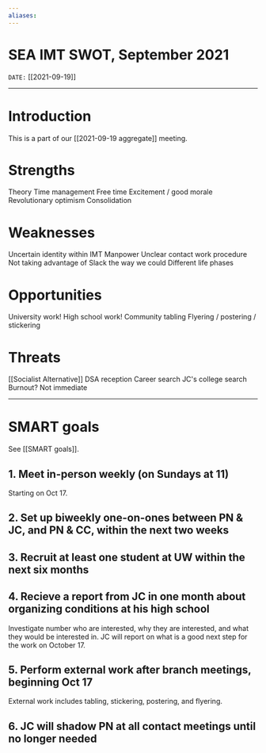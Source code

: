 ```yaml
---
aliases: 
---
```

# SEA IMT SWOT, September 2021
`DATE:` [[2021-09-19]]


---
# Introduction
This is a part of our [[2021-09-19 aggregate]] meeting. 

# Strengths
Theory
Time management
Free time
Excitement / good morale
Revolutionary optimism
Consolidation

# Weaknesses
Uncertain identity within IMT
Manpower
Unclear contact work procedure
Not taking advantage of Slack the way we could
Different life phases

# Opportunities
University work!
High school work!
Community tabling
Flyering / postering / stickering

# Threats
[[Socialist Alternative]]
DSA reception
Career search
JC's college search
Burnout? Not immediate

---
# SMART goals
See [[SMART goals]].

## 1. Meet in-person weekly (on Sundays at 11)
Starting on Oct 17. 

## 2. Set up biweekly one-on-ones between PN & JC, and PN & CC, within the next two weeks

## 3. Recruit at least one student at UW within the next six months

## 4. Recieve a report from JC in one month about organizing conditions at his high school
Investigate number who are interested, why they are interested, and what they would be interested in. JC will report on what is a good next step for the work on October 17.

## 5. Perform external work after branch meetings, beginning Oct 17
External work includes tabling, stickering, postering, and flyering. 

## 6. JC will shadow PN at all contact meetings until no longer needed